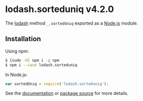 # lodash.sorteduniq v4.2.0

The [lodash](https://lodash.com/) method `_.sortedUniq` exported as a [Node.js](https://nodejs.org/) module.

## Installation

Using npm:
```bash
$ {sudo -H} npm i -g npm
$ npm i --save lodash.sorteduniq
```

In Node.js:
```js
var sortedUniq = require('lodash.sorteduniq');
```

See the [documentation](https://lodash.com/docs#sortedUniq) or [package source](https://github.com/lodash/lodash/blob/4.2.0-npm-packages/lodash.sorteduniq) for more details.
